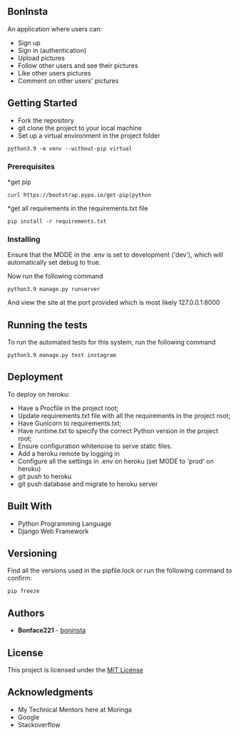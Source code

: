 ## BonInsta
An application where users can:
*   Sign up
*   Sign in (authentication)
*   Upload pictures
*   Follow other users and see their pictures
*   Like other users pictures
*   Comment on other users' pictures

## Getting Started

*   Fork the repository
*   git clone the project to your local machine
*   Set up a virtual environment in the project folder
```
python3.9 -m venv --without-pip virtual
```

### Prerequisites

*get pip 

```
curl https://bootstrap.pypa.io/get-pip|python
```

*get all requirements in the requirements.txt file

```
pip install -r requirements.txt
```

### Installing

Ensure that the MODE in the .env is set to development ('dev'), which will automatically set debug to true.

Now run the following command

```
python3.9 manage.py runserver
```

And view the site at the port provided which is most likely 127.0.0.1:8000

## Running the tests

To run the automated tests for this system, run the following command

```
python3.9 manage.py test instagram
```

## Deployment

To deploy on heroku:
*   Have a Procfile in the project root;
*   Update requirements.txt file with all the requirements in the project root;
*   Have Gunicorn to requirements.txt;
*   Have runtime.txt to specify the correct Python version in the project root;
*   Ensure configuration whitenoise to serve static files.
*   Add a heroku remote by logging in
*   Configure all the settings in .env on heroku (set MODE to 'prod' on heroku)
*   git push to heroku
*   git push database and migrate to heroku server

## Built With

* Python Programming Language
* Django Web Framework

## Versioning

Find all the versions used in the pipfile.lock or run the following command to confirm:

```
pip freeze
```

## Authors

* **Bonface221**  - [boninsta](https://github.com/bonface221/insta-clone)


## License

This project is licensed under the [MIT License](./LICENSE)

## Acknowledgments

* My Technical Mentors here at Moringa
* Google
* Stackoverflow
